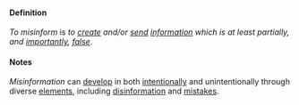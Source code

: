 #### Definition

*To misinform* is *to [create](https://github.com/gcassel/Modular-Organization-Terminology/blob/master/terms/create.md) and/or [send](https://github.com/gcassel/Modular-Organization-Terminology/blob/master/terms/send.md) [information](https://github.com/gcassel/Modular-Organization-Terminology/blob/master/terms/information.md) which is at least partially, and [importantly](https://github.com/gcassel/Modular-Organization-Terminology/blob/master/terms/importance.md), [false](https://github.com/gcassel/Modular-Organization-Terminology/blob/master/terms/false.md)*.
		
#### Notes  

*Misinformation* can [develop](https://github.com/gcassel/Modular-Organization-Terminology/blob/master/terms/develop.md) in both [intentionally](https://github.com/gcassel/Modular-Organization-Terminology/blob/master/terms/intention.md) and unintentionally through diverse [elements](https://github.com/gcassel/Modular-Organization-Terminology/blob/master/terms/element.md), including [disinformation](https://github.com/gcassel/Modular-Organization-Terminology/blob/master/terms/disinformation.md) and [mistakes](https://github.com/gcassel/Modular-Organization-Terminology/blob/master/terms/mistake.md).

